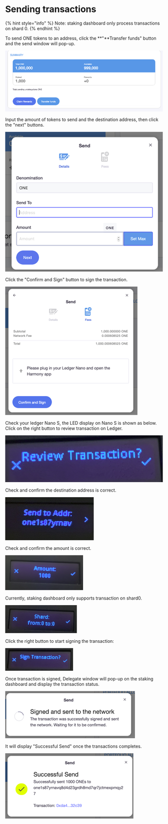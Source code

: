 # Sending transactions

{% hint style="info" %}
Note: staking dashboard only process transactions on shard 0.
{% endhint %}

To send ONE tokens to an address, click the **"**Transfer funds" button and the send window will pop-up.

![](../../../.gitbook/assets/image%20%28119%29.png)

Input the amount of tokens to send and the destination address, then click the "next" buttons.

![](../../../.gitbook/assets/image%20%28112%29.png)

Click the "Confirm and Sign" button to sign the transaction.

![](../../../.gitbook/assets/image%20%2830%29.png)

Check your ledger Nano S, the LED display on Nano S is shown as below.  Click on the right button to review transaction on Ledger.

![](../../../.gitbook/assets/image%20%2822%29.png)

Check and confirm the destination address is correct.

![](../../../.gitbook/assets/image%20%28114%29.png)

Check and confirm the amount is correct.

![](../../../.gitbook/assets/image%20%28124%29.png)

Currently, staking dashboard only supports transaction on shard0.

![](../../../.gitbook/assets/image%20%2833%29.png)

Click the right button to start signing the transaction:

![](../../../.gitbook/assets/image%20%2872%29.png)

Once transaction is signed, Delegate window will pop-up on the staking dashboard and display the transaction status.

![](../../../.gitbook/assets/image%20%2881%29.png)

 It will display "Successful Send" once the transactions completes.

![](../../../.gitbook/assets/image%20%28136%29.png)

